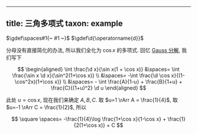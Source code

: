 
---
title: 三角多项式
taxon: example
---

$\gdef\spaces#1{~ #1 ~}$
$\gdef\d{\operatorname{d}}$

分母没有直接简化的办法, 所以我们全化为 $\cos x$ 的多项式. 回忆 [Gauss 分解](./gauss-decompose.md), 我们写下

$$
\begin{aligned}
\int \frac{\d x}{\sin x(1 + \cos x)}
&\spaces= \int \frac{\sin x \d x}{\sin^2(1+\cos x)} \\
&\spaces= -\int \frac{\d \cos x}{(1-\cos^2x)(1+\cos x)} \\
&\spaces= - \int \frac{A}{1-u} + \frac{B}{1+u} + \frac{C}{(1+u)^2} \d u
\end{aligned}
$$

此处 $u = \cos x$, 现在我们来确定 $A,B,C$. 取 $u=1 \rArr A = \frac{1}{4}$, 取 $u=-1 \rArr C = \frac{1}{2}$, 所以 

$$
\square \spaces= -\frac{1}{4}\log \frac{1+\cos x}{1-\cos x} + \frac{1}{2(1+\cos x)} + C
$$
